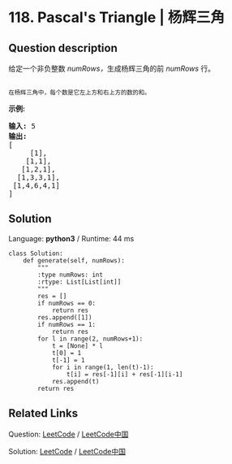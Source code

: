 # 118. Pascal's Triangle | 杨辉三角

## Question description

<!--If you want to use the English description, use <p>Given a non-negative integer&nbsp;<em>numRows</em>, generate the first <em>numRows</em> of Pascal&#39;s triangle.</p>

<p><img alt="" src="https://upload.wikimedia.org/wikipedia/commons/0/0d/PascalTriangleAnimated2.gif" style="height:240px; width:260px" /><br />
<small>In Pascal&#39;s triangle, each number is the sum of the two numbers directly above it.</small></p>

<p><strong>Example:</strong></p>

<pre>
<strong>Input:</strong> 5
<strong>Output:</strong>
[
     [1],
    [1,1],
   [1,2,1],
  [1,3,3,1],
 [1,4,6,4,1]
]
</pre>
 instead-->
<p>给定一个非负整数&nbsp;<em>numRows，</em>生成杨辉三角的前&nbsp;<em>numRows&nbsp;</em>行。</p>

<p><img alt="" src="https://upload.wikimedia.org/wikipedia/commons/0/0d/PascalTriangleAnimated2.gif"></p>

<p><small>在杨辉三角中，每个数是它左上方和右上方的数的和。</small></p>

<p><strong>示例:</strong></p>

<pre><strong>输入:</strong> 5
<strong>输出:</strong>
[
     [1],
    [1,1],
   [1,2,1],
  [1,3,3,1],
 [1,4,6,4,1]
]</pre>




## Solution

Language: **python3**  /  Runtime: 44 ms

```python3
class Solution:
    def generate(self, numRows):
        """
        :type numRows: int
        :rtype: List[List[int]]
        """
        res = []
        if numRows == 0:
            return res
        res.append([1])
        if numRows == 1:
            return res
        for l in range(2, numRows+1):
            t = [None] * l
            t[0] = 1
            t[-1] = 1
            for i in range(1, len(t)-1):
                t[i] = res[-1][i] + res[-1][i-1]
            res.append(t)
        return res
```



## Related Links

Question: [LeetCode](https://leetcode.com/problems/pascals-triangle/description/)  /  [LeetCode中国](https://leetcode-cn.com/problems/pascals-triangle/description/)

Solution: [LeetCode](https://leetcode.com/articles/pascals-triangle/)  /  [LeetCode中国](https://leetcode-cn.com/articles/pascals-triangle/)